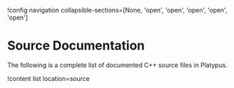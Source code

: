 !config navigation collapsible-sections=[None, 'open', 'open', 'open', 'open', 'open']

# Source Documentation

The following is a complete list of documented C++ source files in Platypus.

!content list location=source
